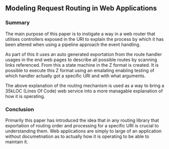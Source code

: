 ## Modeling Request Routing in Web Applications
### Summary
The main purpose of this paper is to instigate a way in a web router that utilises controllers exposed in the 
URI to explain the process by which it has been altered when using a pipeline approach the event handling.

As part of this it uses an auto generated exportation from the route handler usages in the end web pages to 
describe all possible routes by scanning links referenced. From this a state machine in the Z format is 
created. It is possible to execute this Z format using an emalating enabling testing of which handler 
actually got a specific URI and with what arguments.

The above explanation of the routing mechanism is used as a way to bring a 35kLOC (Lines Of Code) web service 
into a more managable explanation of how it is operating.

### Conclusion
Primarily this paper has introduced the idea that in any routing library that exportation of routing order 
and processing for a specific URI is crucial to understanding them. Web applications are simply to large of 
an application without documetnation as to actually how it is operating to be able to maintain it.
